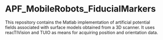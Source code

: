 # APF_MobileRobots_FiducialMarkers
This repository contains the Matlab implementation of artificial potential fields associated with surface models obtained from a 3D scanner. It uses reacTIVision and TUIO as means for acquiring position and orientation data.
